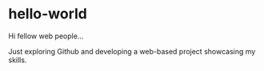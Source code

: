 # hello-world

Hi fellow web people...

Just exploring Github and developing a web-based project showcasing my skills.
